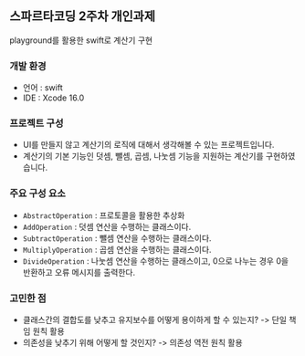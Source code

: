 ## 스파르타코딩 2주차 개인과제
playground를 활용한 swift로 계산기 구현

### 개발 환경 
- 언어 : swift
- IDE : Xcode 16.0

### 프로젝트 구성
- UI를 만들지 않고 계산기의 로직에 대해서 생각해볼 수 있는 프로젝트입니다.
- 계산기의 기본 기능인 덧셈, 뺄셈, 곱셈, 나눗셈 기능을 지원하는 계산기를 구현하였습니다. 

### 주요 구성 요소
- `AbstractOperation` : 프로토콜을 활용한 추상화
- `AddOperation` : 덧셈 연산을 수행하는 클래스이다.
- `SubtractOperation` : 뺄셈 연산을 수행하는 클래스이다.
- `MultiplyOperation` : 곱셈 연산을 수행하는 클래스이다.
- `DivideOperation` : 나눗셈 연산을 수행하는 클래스이고, 0으로 나누는 경우 0을 반환하고 오류 메시지를 출력한다.

### 고민한 점
- 클래스간의 결합도를 낮추고 유지보수를 어떻게 용이하게 할 수 있는지? -> 단일 책임 원칙 활용
- 의존성을 낮추기 위해 어떻게 할 것인지? -> 의존성 역전 원칙 활용

